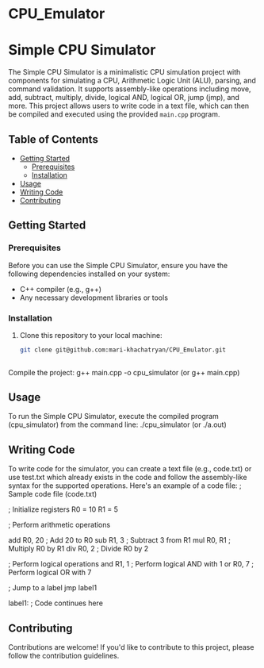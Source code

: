 # CPU_Emulator
# Simple CPU Simulator

The Simple CPU Simulator is a minimalistic CPU simulation project with components for simulating a CPU, Arithmetic Logic Unit (ALU), parsing, and command validation. It supports assembly-like operations including move, add, subtract, multiply, divide, logical AND, logical OR, jump (jmp), and more. This project allows users to write code in a text file, which can then be compiled and executed using the provided `main.cpp` program.

## Table of Contents

- [Getting Started](#getting-started)
  - [Prerequisites](#prerequisites)
  - [Installation](#installation)
- [Usage](#usage)
- [Writing Code](#writing-code)
- [Contributing](#contributing)

## Getting Started
### Prerequisites

Before you can use the Simple CPU Simulator, ensure you have the following dependencies installed on your system:

- C++ compiler (e.g., g++)
- Any necessary development libraries or tools

### Installation

1. Clone this repository to your local machine:

   ```bash
   git clone git@github.com:mari-khachatryan/CPU_Emulator.git
  
Compile the project:
g++ main.cpp -o cpu_simulator (or g++ main.cpp)

## Usage
To run the Simple CPU Simulator, execute the compiled program (cpu_simulator) from the command line:
./cpu_simulator               (or ./a.out)

## Writing Code
To write code for the simulator, you can create a text file (e.g., code.txt) or use test.txt which already exists in the code and follow the assembly-like syntax for the supported operations. Here's an example of a code file:
; Sample code file (code.txt)

; Initialize registers
R0 = 10
R1 = 5

; Perform arithmetic operations

add R0, 20 ; Add 20 to R0
sub R1, 3  ; Subtract 3 from R1
mul R0, R1 ; Multiply R0 by R1
div R0, 2  ; Divide R0 by 2

; Perform logical operations
and R1, 1  ; Perform logical AND with 1
or R0, 7   ; Perform logical OR with 7

; Jump to a label
jmp label1

label1:
; Code continues here

## Contributing
Contributions are welcome! If you'd like to contribute to this project, please follow the contribution guidelines.
